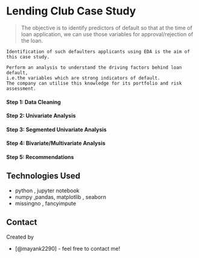 # Lending Club Case Study
> The objective is to identify predictors of default so that at the time of loan application, we can use those variables for approval/rejection of the loan.

```
Identification of such defaulters applicants using EDA is the aim of this case study.   

Perform an analysis to understand the driving factors behind loan default,
i.e.the variables which are strong indicators of default.  
The company can utilise this knowledge for its portfolio and risk assessment.

```
#### Step 1: Data Cleaning 
#### Step 2: Univariate Analysis
#### Step 3: Segmented Univariate Analysis
#### Step 4: Bivariate/Multivariate Analysis
#### Step 5: Recommendations

## Technologies Used
- python , jupyter notebook
- numpy ,pandas, matplotlib , seaborn
- missingno , fancyimpute

<!-- As the libraries versions keep on changing, it is recommended to mention the version of library used in this project -->


## Contact
Created by
- [@mayank2290] - feel free to contact me!


<!-- Optional -->
<!-- ## License -->
<!-- This project is open source and available under the [... License](). -->

<!-- You don't have to include all sections - just the one's relevant to your project -->
